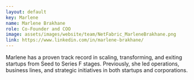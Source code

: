 ```yaml
---
layout: default
key: Marlene
name: Marlene Brakhane
role: Co-Founder and COO
image: assets/images/website/team/NetFabric_MarleneBrakhane.png
link: https://www.linkedin.com/in/marlene-brakhane/
---
```


Marlene has a proven track record in scaling, transforming, and exiting startups from Seed to Series F stages. Previously, she led operations, business lines, and strategic initiatives in both startups and corporations.